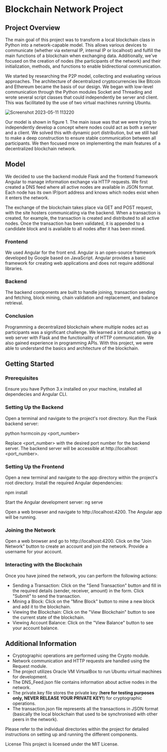 # Blockchain Network Project

## Project Overview
The main goal of this project was to transform a local blockchain class in Python into a network-capable model. This allows various devices to communicate (whether via external IP, internal IP or localhost) and fulfill the main functions of a blockchain when exchanging data. Additionally, we've focused on the creation of nodes (the participants of the network) and their initialization, methods, and functions to enable bidirectional communication.

We started by researching the P2P model, collecting and evaluating various approaches. The architecture of decentralized cryptocurrencies like Bitcoin and Ethereum became the basis of our design. We began with low-level communication through the Python modules Socket and Threading and wrote several script classes that could independently be server and client. This was facilitated by the use of two virtual machines running Ubuntu.

![Screenshot 2023-05-11 113220](https://github.com/SaidTogru/Blockchain/assets/65668541/7eb80c8a-8f4b-4e54-9e20-40b663533726)

Our model is shown in figure 1. The main issue was that we were trying to independently develop a concept where nodes could act as both a server and a client. We solved this with dynamic port distribution, but we still had to make a deep construction to ensure stable communication between all participants. We then focused more on implementing the main features of a decentralized blockchain network.

## Model
We decided to use the backend module Flask and the frontend framework Angular to manage information exchange via HTTP requests. We first created a DNS feed where all active nodes are available in JSON format. Each node has its own IP/port address and knows which nodes exist when it enters the network.

The exchange of the blockchain takes place via GET and POST request, with the site hosters communicating via the backend. When a transaction is created, for example, the transaction is created and distributed to all active nodes. Once the transaction has been validated, it is appended to a candidate block and is available to all nodes after it has been mined.

### Frontend
We used Angular for the front end. Angular is an open-source framework developed by Google based on JavaScript. Angular provides a basic framework for creating web applications and does not require additional libraries.

### Backend
The backend components are built to handle joining, transaction sending and fetching, block mining, chain validation and replacement, and balance retrieval.

### Conclusion
Programming a decentralized blockchain where multiple nodes act as participants was a significant challenge. We learned a lot about setting up a web server with Flask and the functionality of HTTP communication. We also gained experience in programming APIs. With this project, we were able to understand the basics and architecture of the blockchain.

## Getting Started

### Prerequisites
Ensure you have Python 3.x installed on your machine, installed all dependecies and Angular CLI.

### Setting Up the Backend
Open a terminal and navigate to the project's root directory.
Run the Flask backend server:

python hsrmcoin.py <port_number>

Replace <port_number> with the desired port number for the backend server.
The backend server will be accessible at http://localhost:<port_number>.

### Setting Up the Frontend
Open a new terminal and navigate to the app directory within the project's root directory.
Install the required Angular dependencies:

npm install

Start the Angular development server:
ng serve

Open a web browser and navigate to http://localhost:4200. The Angular app will be running.

### Joining the Network
Open a web browser and go to http://localhost:4200.
Click on the "Join Network" button to create an account and join the network.
Provide a username for your account.

### Interacting with the Blockchain
Once you have joined the network, you can perform the following actions:
* Sending a Transaction: Click on the "Send Transaction" button and fill in the required details (sender, receiver, amount) in the form. Click "Submit" to send the transaction.
* Mining a Block: Click on the "Mine Block" button to mine a new block and add it to the blockchain.
* Viewing the Blockchain: Click on the "View Blockchain" button to see the current state of the blockchain.
* Viewing Account Balance: Click on the "View Balance" button to see your account balance.

## Additional Information
* Cryptographic operations are performed using the Crypto module.
* Network communication and HTTP requests are handled using the Request module.
* The project utilizes Oracle VM VirtualBox to run Ubuntu virtual machines for development.
* The DNS_Feed.json file contains information about active nodes in the network.
* The private.key file stores the private key (**here for testing purposes only, NEVER RELEASE YOUR PRIVATE KEY!**) for cryptographic operations.
* The transaction.json file represents all the transactions in JSON format (basically the local blockchain that used to be synchronised with other peers in the network).

Please refer to the individual directories within the project for detailed instructions on setting up and running the different components.

License
This project is licensed under the MIT License. 

